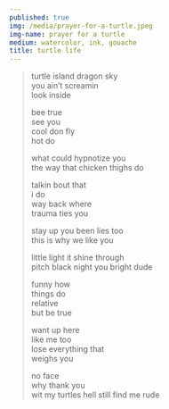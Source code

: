 ```yaml
---
published: true
img: /media/prayer-for-a-turtle.jpeg
img-name: prayer for a turtle
medium: watercolor, ink, gouache
title: turtle life
---  
```


> turtle island
> dragon sky  
> you ain’t screamin  
> look inside  
>  
> bee true  
> see you  
> cool don fly  
> hot do  
> 
> what could 
> hypnotize you  
> the way that 
> chicken thighs do
>  
> talkin bout that  
> i do  
> way back where  
> trauma ties you
> 
> stay up you been lies too    
> this is why we like you   
> 
> little light it shine through   
> pitch black night you bright dude   
>  
> funny how  
> things do  
> relative  
> but be true  
>  
> want up here  
> like me too  
> lose everything that  
> weighs you  
>   
> no face  
> why thank you  
> wit my turtles hell still find me rude